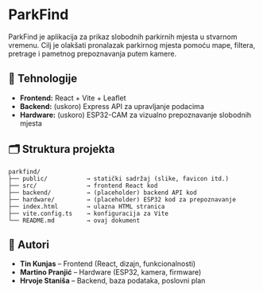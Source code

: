 # ParkFind

ParkFind je aplikacija za prikaz slobodnih parkirnih mjesta u stvarnom vremenu. Cilj je olakšati pronalazak parkirnog mjesta pomoću mape, filtera, pretrage i pametnog prepoznavanja putem kamere.

## 🔧 Tehnologije

- **Frontend:** React + Vite + Leaflet
- **Backend:** (uskoro) Express API za upravljanje podacima
- **Hardware:** (uskoro) ESP32-CAM za vizualno prepoznavanje slobodnih mjesta

## 🗂 Struktura projekta

```
parkfind/
├── public/           → statički sadržaj (slike, favicon itd.)
├── src/              → frontend React kod
├── backend/          → (placeholder) backend API kod
├── hardware/         → (placeholder) ESP32 kod za prepoznavanje
├── index.html        → ulazna HTML stranica
├── vite.config.ts    → konfiguracija za Vite
└── README.md         → ovaj dokument
```

## 👥 Autori

- **Tin Kunjas** – Frontend (React, dizajn, funkcionalnosti)
- **Martino Pranjić** – Hardware (ESP32, kamera, firmware)
- **Hrvoje Staniša** – Backend, baza podataka, poslovni plan
